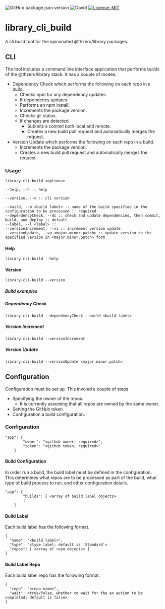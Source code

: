 ![GitHub package.json version](https://img.shields.io/github/package-json/v/thzero/library_cli_build)
![David](https://img.shields.io/david/thzero/library_cli_build)
[![License: MIT](https://img.shields.io/badge/License-MIT-yellow.svg)](https://opensource.org/licenses/MIT)

# library_cli_build

A cli build tool for the opinonated @thzero/library packages.

## CLI

The tool includes a command line interface application that performs builds of the @thzero/library stack.  It has a couple of modes.

* Dependency Check which performs the following on each repo in a build.
  * Checks npm for any dependency updates.
  * If dependency updates
  *   Performs an npm install.
  *   Increments the package version.
  * Checks git status.
  * If changes are detected
    * Submits a commit both local and remote.
    * Creates a new build pull request and automatically merges the request.
* Version Update which performs the following on each repo in a build.
  * Increments the package version.
  * Creates a new build pull request and automatically merges the request.

### Usage

```
library-cli-build <options>

--help, --h :: help

--version, --v :: cli version

--build, --b <build label> :: name of the build specified in the configuration to be processed :: required
--dependencyCheck, --dc :: check and update dependencies, then commit, build, and deploy :: default
--label, --l <label> ::
--versionIncrement, --vi :: increment version update
--versionUpdate, --vu <major.minor.patch> :: update version to the specified version in <major.minor.patch> form
```

#### Help

```
library-cli-build --help
```

#### Version

```
library-cli-build --version
```

##### Build examples

##### Dependency Check

```
library-cli-build --dependencyCheck --build <build label>
```

##### Version Increment

```
library-cli-build --versionIncrement
```

##### Version Update

```
library-cli-build --versionUpdate <major.minor.patch>
```

## Configuration

Configuration must be set up.  This involed a couple of steps

* Specifying the owner of the repos.
  * It is currently assuming that all repos are owned by the same owner.
* Setting the GitHub token.
* Configuration a build configuration.

### Configuration

```
"app": {
		"owner": "<github owner; required>",
		"token": "<github token; required>"
	}
```

#### Build Configuration

In order run a build, the build label must be defined in the configuration.  This determines what repos are to be processed as part of the build, what type of build process to run, and other configuration details.

```
"app": {
		"builds": [ <array of build label objects>
		]
	}
```

#### Build Label

Each build label has the following format.

```
{
  "name": "<build label>",
  "type": "<type label; default is 'Standard'>
  "repos": [ <array of repo objects> ]
}
```

#### Build Label Repo

Each build label repo has the following format.

```
{
  "repo": "<repo name>",
  "wait": <true/false, whether to wait for the an action to be completed; default is false>
}
```